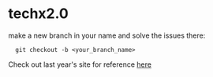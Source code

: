 # techx2.0


make a new branch in your name and solve the issues there:

```
  git checkout -b <your_branch_name>

```

Check out last year's site for reference [here](https://techx-2022.github.io/web/)
